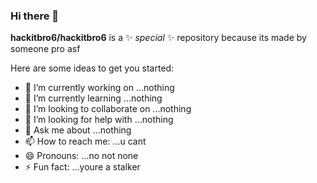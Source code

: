### Hi there 👋

**hackitbro6/hackitbro6** is a ✨ _special_ ✨ repository because its made by someone pro asf

Here are some ideas to get you started:

- 🔭 I’m currently working on ...nothing
- 🌱 I’m currently learning ...nothing
- 👯 I’m looking to collaborate on ...nothing
- 🤔 I’m looking for help with ...nothing
- 💬 Ask me about ...nothing
- 📫 How to reach me: ...u cant
- 😄 Pronouns: ...no not none
- ⚡ Fun fact: ...youre a stalker
